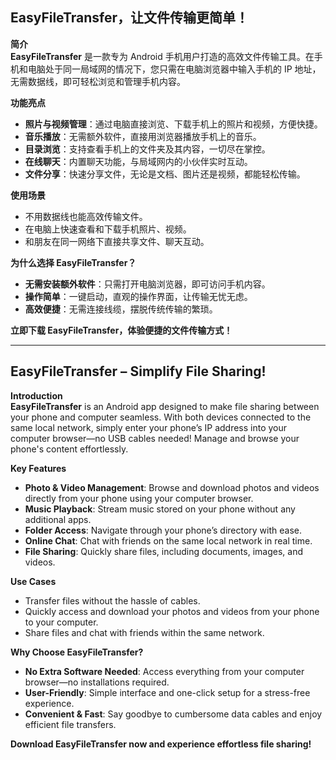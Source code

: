 ## EasyFileTransfer，让文件传输更简单！

**简介**  
**EasyFileTransfer** 是一款专为 Android 手机用户打造的高效文件传输工具。在手机和电脑处于同一局域网的情况下，您只需在电脑浏览器中输入手机的 IP 地址，无需数据线，即可轻松浏览和管理手机内容。

**功能亮点**  
- **照片与视频管理**：通过电脑直接浏览、下载手机上的照片和视频，方便快捷。  
- **音乐播放**：无需额外软件，直接用浏览器播放手机上的音乐。  
- **目录浏览**：支持查看手机上的文件夹及其内容，一切尽在掌控。  
- **在线聊天**：内置聊天功能，与局域网内的小伙伴实时互动。  
- **文件分享**：快速分享文件，无论是文档、图片还是视频，都能轻松传输。

**使用场景**  
- 不用数据线也能高效传输文件。  
- 在电脑上快速查看和下载手机照片、视频。  
- 和朋友在同一网络下直接共享文件、聊天互动。

**为什么选择 EasyFileTransfer？**  
- **无需安装额外软件**：只需打开电脑浏览器，即可访问手机内容。  
- **操作简单**：一键启动，直观的操作界面，让传输无忧无虑。  
- **高效便捷**：无需连接线缆，摆脱传统传输的繁琐。

**立即下载 EasyFileTransfer，体验便捷的文件传输方式！**

---

## EasyFileTransfer – Simplify File Sharing!

**Introduction**  
**EasyFileTransfer** is an Android app designed to make file sharing between your phone and computer seamless. With both devices connected to the same local network, simply enter your phone’s IP address into your computer browser—no USB cables needed! Manage and browse your phone's content effortlessly.

**Key Features**  
- **Photo & Video Management**: Browse and download photos and videos directly from your phone using your computer browser.  
- **Music Playback**: Stream music stored on your phone without any additional apps.  
- **Folder Access**: Navigate through your phone’s directory with ease.  
- **Online Chat**: Chat with friends on the same local network in real time.  
- **File Sharing**: Quickly share files, including documents, images, and videos.

**Use Cases**  
- Transfer files without the hassle of cables.  
- Quickly access and download your photos and videos from your phone to your computer.  
- Share files and chat with friends within the same network.

**Why Choose EasyFileTransfer?**  
- **No Extra Software Needed**: Access everything from your computer browser—no installations required.  
- **User-Friendly**: Simple interface and one-click setup for a stress-free experience.  
- **Convenient & Fast**: Say goodbye to cumbersome data cables and enjoy efficient file transfers.

**Download EasyFileTransfer now and experience effortless file sharing!**
